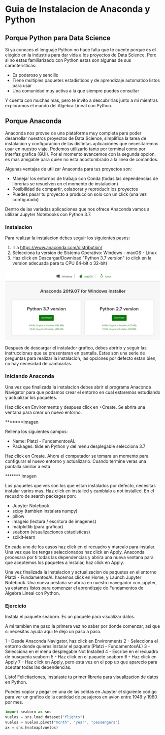 # Guia de Instalacion de Anaconda y Python

## Porque Python para Data Science
Si ya conoces el lenguaje Python no hace falta que te cuente porque es el elegido en la industria para dar vida a los proyectos de Data Science. Pero si no estas familiarizado con Python estas son algunas de sus caracteristicas:

* Es poderoso y sencillo
* Tiene multiples paquetes estadisticos y de aprendizaje automatico listos para usar
* Una comunidad muy activa a la que siempre puedes consultar

Y cuenta con muchas mas, pero te invito a descubrirlas junto a mi mientras exploramos el mundo del Algebra Lineal con Python.

## Porque Anaconda
Anaconda nos provee de una plataforma muy completa para poder desarrollar nuestros proyectos de Data Science, simplifica la tarea de instalacion y configuracion de las distintas aplicaciones que necesitaremos usar en nuestro viaje. Podemos utilizarlo tanto por terminal como por interfaz grafica (GUI). Por el momento avancemos con la segunda opcion, es mas amigable para quien no esta acostumbrado a la linea de comandos.

Algunas ventajas de utilizar Anaconda para tus proyectos son:
* Manejar los entornos de trabajo con Conda (todas las dependencias de librerias se resuelven en el momento de instalacion)
* Posibilidad de compartir, colaborar y reproducir los proyectos
* Puedes pasar tu proyecto a produccion solo con un click (una vez configurado)

Dentro de las variadas aplicaciones que nos ofrece Anaconda vamos a utilizar Jupyter Notebooks con Python 3.7.

### Instalacion

Para realizar la instalacion debes seguir los siguientes pasos:

1. Ir a https://www.anaconda.com/distribution/
2. Selecciona tu version de Sistema Operativo: Windows - macOS - Linux
3. Haz click en Descargar/Download "Python 3.7 version" (o click en la version adecuada para tu CPU 64-bit o 32-bit)

![Captura Pantalla Descarga Anaconda](imagenes/anaconda.captura.pantalla.descarga.png?raw=true "Descarga Instalador Anaconda")

Despues de descargar el instalador grafico, debes abrirlo y seguir las instrucciones que se presentaran en pantalla. Estas son una serie de preguntas para realizar la instalacion, las opciones por defecto estan bien, no hay necesidad de cambiarlas.

### Iniciando Anaconda

Una vez que finalizada la instalacion debes abrir el programa Anaconda Navigator para que podamos crear el entorno en cual estaremos estudiando y actualizar los paquetes.

Haz click en Environments y despues click en +Create. Se abrira una ventana para crear un nuevo entorno. 

*******Imagen

Rellena los siguientes campos:

* Name: Platzi - FundamentosAL
* Packages: tilde en Python y del menu desplegable selecciona 3.7

Haz click en Create. Ahora el computador se tomara un momento para configurar el nuevo entorno y actualizarlo. Cuando termine veras una pantalla similiar a esta 

******* Imagen

Los paquetes que ves son los que estan instalados por defecto, necesitas instalar varios mas. Haz click en installed y cambialo a not installed. En el recuadro de search packages pon:

* Jupyter Notebook
* scipy (tambien instalara numpy)
* pillow
* imageio (lectura / escritura de imagenes)
* matplotlib (para graficar)
* seaborn (visualizaciones estadisticas)
* scikit-learn

En cada uno de los casos haz click en el recuadro y marcalo para instalar. Una vez que los tengas seleccionados haz click en Apply. Anaconda procesara por ti todas las dependencias y abrira una nueva ventana para que aceptemos los paquetes a instalar, haz click en Apply.

Una vez finalizada la instalacion y actualizacion de paquetes en el entorno Platzi - FundamentosAL hacemos click en Home, y Launch Jupyter Notebook. Una nueva pestaña se abrira en nuestro navegador con jupyter, ya estamos listos para comenzar el aprendizaje de Fundamentos de Algebra Lineal con Python.

### Ejercicio

Instala el paquete seaborn. Es un paquete para visualizar datos.

A mi tambien me paso la primera vez no saber por donde comenzar, asi que si necesitas ayuda aqui te dejo un paso a paso.

1 - Desde Anaconda Navigator, haz click en Environments
2 - Selecciona el entorno donde quieres instalar el paquete (Platzi - FundamentosAL)
3 - Selecciona en el menu desplegable Not Installed
4 - Escribe en el recuadro de busqueda seaborn
5 - Haz click en el paquete seaborn
6 - Haz click en Apply
7 - Haz click en Apply, pero esta vez en el pop up que aparecio para aceptar todas las dependencias.

Listo! Felicitaciones, instalaste tu primer libreria para visualizacion de datos en Python.

Puedes copiar y pegar en una de las celdas en Jupyter el siguiente codigo para ver un grafico de la cantidad de pasajeros en avion entre 1949 y 1960 por mes.

```Python
import seaborn as sns
vuelos = sns.load_dataset("flights")
vuelos = vuelos.pivot("month", "year", "passengers")
ax = sns.heatmap(vuelos)
```
